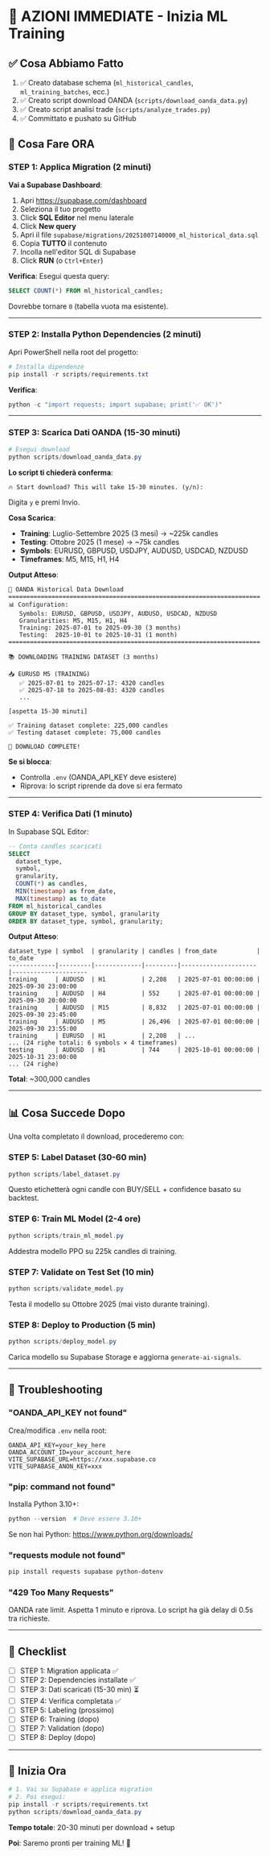 # 🎯 AZIONI IMMEDIATE - Inizia ML Training

## ✅ Cosa Abbiamo Fatto

1. ✅ Creato database schema (`ml_historical_candles`, `ml_training_batches`, ecc.)
2. ✅ Creato script download OANDA (`scripts/download_oanda_data.py`)
3. ✅ Creato script analisi trade (`scripts/analyze_trades.py`)
4. ✅ Committato e pushato su GitHub

## 🚀 Cosa Fare ORA

### STEP 1: Applica Migration (2 minuti)

**Vai a Supabase Dashboard**:
1. Apri https://supabase.com/dashboard
2. Seleziona il tuo progetto
3. Click **SQL Editor** nel menu laterale
4. Click **New query**
5. Apri il file `supabase/migrations/20251007140000_ml_historical_data.sql`
6. Copia **TUTTO** il contenuto
7. Incolla nell'editor SQL di Supabase
8. Click **RUN** (o `Ctrl+Enter`)

**Verifica**:
Esegui questa query:
```sql
SELECT COUNT(*) FROM ml_historical_candles;
```
Dovrebbe tornare `0` (tabella vuota ma esistente).

---

### STEP 2: Installa Python Dependencies (2 minuti)

Apri PowerShell nella root del progetto:

```powershell
# Installa dipendenze
pip install -r scripts/requirements.txt
```

**Verifica**:
```powershell
python -c "import requests; import supabase; print('✅ OK')"
```

---

### STEP 3: Scarica Dati OANDA (15-30 minuti)

```powershell
# Esegui download
python scripts/download_oanda_data.py
```

**Lo script ti chiederà conferma**:
```
🔥 Start download? This will take 15-30 minutes. (y/n):
```
Digita `y` e premi Invio.

**Cosa Scarica**:
- **Training**: Luglio-Settembre 2025 (3 mesi) → ~225k candles
- **Testing**: Ottobre 2025 (1 mese) → ~75k candles
- **Symbols**: EURUSD, GBPUSD, USDJPY, AUDUSD, USDCAD, NZDUSD
- **Timeframes**: M5, M15, H1, H4

**Output Atteso**:
```
🚀 OANDA Historical Data Download
======================================================================
📊 Configuration:
   Symbols: EURUSD, GBPUSD, USDJPY, AUDUSD, USDCAD, NZDUSD
   Granularities: M5, M15, H1, H4
   Training: 2025-07-01 to 2025-09-30 (3 months)
   Testing:  2025-10-01 to 2025-10-31 (1 month)
======================================================================

📚 DOWNLOADING TRAINING DATASET (3 months)

📥 EURUSD M5 (TRAINING)
   ✅ 2025-07-01 to 2025-07-17: 4320 candles
   ✅ 2025-07-18 to 2025-08-03: 4320 candles
   ...

[aspetta 15-30 minuti]

✅ Training dataset complete: 225,000 candles
✅ Testing dataset complete: 75,000 candles

🎉 DOWNLOAD COMPLETE!
```

**Se si blocca**:
- Controlla `.env` (OANDA_API_KEY deve esistere)
- Riprova: lo script riprende da dove si era fermato

---

### STEP 4: Verifica Dati (1 minuto)

In Supabase SQL Editor:

```sql
-- Conta candles scaricati
SELECT 
  dataset_type,
  symbol,
  granularity,
  COUNT(*) as candles,
  MIN(timestamp) as from_date,
  MAX(timestamp) as to_date
FROM ml_historical_candles
GROUP BY dataset_type, symbol, granularity
ORDER BY dataset_type, symbol, granularity;
```

**Output Atteso**:
```
dataset_type | symbol  | granularity | candles | from_date           | to_date
-------------|---------|-------------|---------|---------------------|---------------------
training     | AUDUSD  | H1          | 2,208   | 2025-07-01 00:00:00 | 2025-09-30 23:00:00
training     | AUDUSD  | H4          | 552     | 2025-07-01 00:00:00 | 2025-09-30 20:00:00
training     | AUDUSD  | M15         | 8,832   | 2025-07-01 00:00:00 | 2025-09-30 23:45:00
training     | AUDUSD  | M5          | 26,496  | 2025-07-01 00:00:00 | 2025-09-30 23:55:00
training     | EURUSD  | H1          | 2,208   | ...
... (24 righe totali: 6 symbols × 4 timeframes)
testing      | AUDUSD  | H1          | 744     | 2025-10-01 00:00:00 | 2025-10-31 23:00:00
... (24 righe)
```

**Total**: ~300,000 candles

---

## 📊 Cosa Succede Dopo

Una volta completato il download, procederemo con:

### STEP 5: Label Dataset (30-60 min)
```powershell
python scripts/label_dataset.py
```
Questo etichetterà ogni candle con BUY/SELL + confidence basato su backtest.

### STEP 6: Train ML Model (2-4 ore)
```powershell
python scripts/train_ml_model.py
```
Addestra modello PPO su 225k candles di training.

### STEP 7: Validate on Test Set (10 min)
```powershell
python scripts/validate_model.py
```
Testa il modello su Ottobre 2025 (mai visto durante training).

### STEP 8: Deploy to Production (5 min)
```powershell
python scripts/deploy_model.py
```
Carica modello su Supabase Storage e aggiorna `generate-ai-signals`.

---

## 🔧 Troubleshooting

### "OANDA_API_KEY not found"
Crea/modifica `.env` nella root:
```env
OANDA_API_KEY=your_key_here
OANDA_ACCOUNT_ID=your_account_here
VITE_SUPABASE_URL=https://xxx.supabase.co
VITE_SUPABASE_ANON_KEY=xxx
```

### "pip: command not found"
Installa Python 3.10+:
```powershell
python --version  # Deve essere 3.10+
```
Se non hai Python: https://www.python.org/downloads/

### "requests module not found"
```powershell
pip install requests supabase python-dotenv
```

### "429 Too Many Requests"
OANDA rate limit. Aspetta 1 minuto e riprova.
Lo script ha già delay di 0.5s tra richieste.

---

## 📝 Checklist

- [ ] STEP 1: Migration applicata ✅
- [ ] STEP 2: Dependencies installate ✅
- [ ] STEP 3: Dati scaricati (15-30 min) ⏳
- [ ] STEP 4: Verifica completata ✅
- [ ] STEP 5: Labeling (prossimo)
- [ ] STEP 6: Training (dopo)
- [ ] STEP 7: Validation (dopo)
- [ ] STEP 8: Deploy (dopo)

---

## 🎯 Inizia Ora

```powershell
# 1. Vai su Supabase e applica migration
# 2. Poi esegui:
pip install -r scripts/requirements.txt
python scripts/download_oanda_data.py
```

**Tempo totale**: 20-30 minuti per download + setup

**Poi**: Saremo pronti per training ML! 🚀
